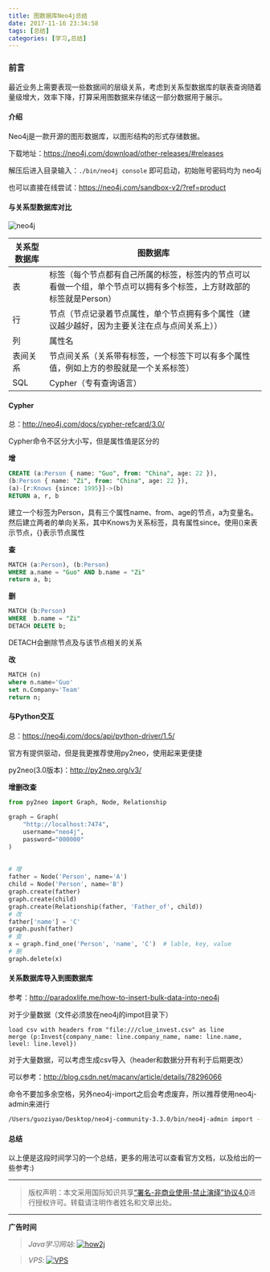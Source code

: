 ```yaml
---
title: 图数据库Neo4j总结
date: 2017-11-16 23:34:58
tags: [总结]
categories: [学习,总结]
---
```


### 前言

最近业务上需要表现一些数据间的层级关系，考虑到关系型数据库的联表查询随着量级增大，效率下降，打算采用图数据来存储这一部分数据用于展示。

<!--more-->

#### 介绍

Neo4j是一款开源的图形数据库，以图形结构的形式存储数据。

下载地址：<https://neo4j.com/download/other-releases/#releases>

解压后进入目录输入：`./bin/neo4j console` 即可启动，初始账号密码均为 neo4j

也可以直接在线尝试：<https://neo4j.com/sandbox-v2/?ref=product>

#### 与关系型数据库对比

![neo4j](http://7xsy54.com1.z0.glb.clouddn.com/image2017-11-16_15-44-14.png)

| 关系型数据库 | 图数据库                                     |
| ------ | ---------------------------------------- |
| 表      | 标签（每个节点都有自己所属的标签，标签内的节点可以看做一个组，单个节点可以拥有多个标签，上方财政部的标签就是Person） |
| 行      | 节点（节点记录着节点属性，单个节点拥有多个属性（建议越少越好，因为主要关注在点与点间关系上）） |
| 列      | 属性名                                      |
| 表间关系   | 节点间关系（关系带有标签，一个标签下可以有多个属性值，例如上方的参股就是一个关系标签） |
| SQL    | Cypher（专有查询语言）                           |

#### Cypher

总：<http://neo4j.com/docs/cypher-refcard/3.0/>

Cypher命令不区分大小写，但是属性值是区分的

**增**

```sql
CREATE (a:Person { name: "Guo", from: "China", age: 22 }),
(b:Person { name: "Zi", from: "China", age: 22 }),
(a)-[r:Knows {since: 1995}]->(b)
RETURN a, r, b
```

建立一个标签为Person，具有三个属性name、from、age的节点，a为变量名。然后建立两者的单向关系，其中Knows为关系标签，具有属性since。使用()来表示节点，{}表示节点属性

**查**

```sql
MATCH (a:Person), (b:Person)
WHERE a.name = "Guo" AND b.name = "Zi"
return a, b;
```

**删**

```sql
MATCH (b:Person)
WHERE  b.name = "Zi"
DETACH DELETE b;
```

DETACH会删除节点及与该节点相关的关系

**改**

```sql
MATCH (n)
where n.name='Guo'
set n.Company='Team'
return n;
```

#### 与Python交互

总：<https://neo4j.com/docs/api/python-driver/1.5/>

官方有提供驱动，但是我更推荐使用py2neo，使用起来更便捷

py2neo(3.0版本)：<http://py2neo.org/v3/>

**增删改查**

```python
from py2neo import Graph, Node, Relationship
 
graph = Graph(
    "http://localhost:7474",
    username="neo4j",
    password="000000"
)
 
 
# 增
father = Node('Person', name='A')
child = Node('Person', name='B')
graph.create(father)
graph.create(child)
graph.create(Relationship(father, 'Father_of', child))
# 改
father['name'] = 'C'
graph.push(father)
# 查
x = graph.find_one('Person', 'name', 'C')  # lable, key, value
# 删
graph.delete(x)
```

#### 关系数据库导入到图数据库

参考：<http://paradoxlife.me/how-to-insert-bulk-data-into-neo4j>

对于少量数据（文件必须放在neo4j的impot目录下）

```shell
load csv with headers from "file:///clue_invest.csv" as line
merge (p:Invest{company_name: line.company_name, name: line.name, level: line.level})
```

对于大量数据，可以考虑生成csv导入（header和数据分开有利于后期更改）

可以参考：<http://blog.csdn.net/macanv/article/details/78296066>

命令不要加多余空格，另外neo4j-import之后会考虑废弃，所以推荐使用neo4j-admin来进行

```bash
/Users/guoziyao/Desktop/neo4j-community-3.3.0/bin/neo4j-admin import --mode csv -nodes:Company company_header.csv,company.csv --nodes:Person person_header.csv,person.csv -relationships relationship.csv
```

#### 总结

以上便是这段时间学习的一个总结，更多的用法可以查看官方文档，以及给出的一些参考:)

---

> 版权声明：本文采用国际知识共享[“署名-非商业使用-禁止演绎”协议4.0](https://creativecommons.org/licenses/by-nc-nd/4.0/)进行授权许可。转载请注明作者姓名和文章出处。

---

**广告时间**



> *Java学习网站*: <a href="http://how2j.cn?p=23251" target="_blank">![how2j](https://github.com/GooZy/GooZy.github.io/blob/hexo/source/images/how2j.png?raw=true)</a>

> *VPS*: <a href="https://www.vultr.com/?ref=7255071" target="_blank">![VPS](https://www.vultr.com/media/banner_2.png)</a>

